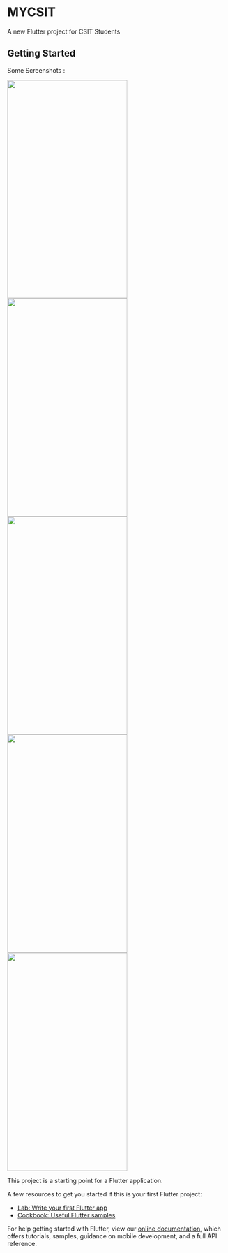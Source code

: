 # MYCSIT

A new Flutter project for CSIT Students

## Getting Started

Some Screenshots :

<img src="https://user-images.githubusercontent.com/48326144/141945142-1d34e4b4-e04a-445c-ac51-2b455ee93c23.jpg" width="275" height="500"> <img src="https://user-images.githubusercontent.com/48326144/141944982-15e207ed-805f-4289-a91e-031ae6ce6024.jpg " width="275" height="500"><img src="https://user-images.githubusercontent.com/48326144/141945024-cfc036f9-2955-4e2a-8dd7-f3ec8d8c16d5.jpg" width="275" height="500">
<img src="https://user-images.githubusercontent.com/48326144/141945177-60ee941d-ddf7-4f79-a567-693b74c1b50e.jpg" width="275" height="500">
<img src="https://user-images.githubusercontent.com/48326144/141945087-19ef2c55-fdca-4443-a9ce-202bc84010a9.jpg" width="275" height="500">



This project is a starting point for a Flutter application.

A few resources to get you started if this is your first Flutter project:

- [Lab: Write your first Flutter app](https://flutter.dev/docs/get-started/codelab)
- [Cookbook: Useful Flutter samples](https://flutter.dev/docs/cookbook)

For help getting started with Flutter, view our
[online documentation](https://flutter.dev/docs), which offers tutorials,
samples, guidance on mobile development, and a full API reference.
